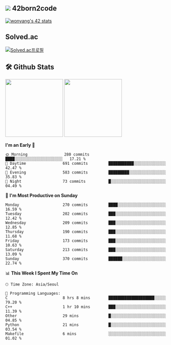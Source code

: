 
## <img src="https://img.shields.io/badge/-000000?style=flat&logo=42&logoColor=white"> 42born2code
[![wonyang's 42 stats](https://badge42.vercel.app/api/v2/cl5nhe5b6007809kydha7ht42/stats?cursusId=21&coalitionId=88)](https://profile.intra.42.fr/users/wonyang)

## Solved.ac
[![Solved.ac프로필](http://mazassumnida.wtf/api/v2/generate_badge?boj=bennyws)](https://solved.ac/bennyws)

## 🛠️ Github Stats
<p>
  <img height="180em" src="https://github-readme-stats-veggie-garden.vercel.app/api?username=gemstoneyang&show_icons=true&include_all_commits=true&bg_color=30,e96443,904e95&title_color=fff&text_color=fff">
  <img height="180em" src="https://github-readme-stats-veggie-garden.vercel.app/api/top-langs/?username=gemstoneyang&layout=compact&bg_color=30,e96443,904e95&title_color=fff&text_color=fff">
</p>

<!--START_SECTION:waka-->
**I'm an Early 🐤** 

```text
🌞 Morning                280 commits         ████░░░░░░░░░░░░░░░░░░░░░   17.21 % 
🌆 Daytime                691 commits         ███████████░░░░░░░░░░░░░░   42.47 % 
🌃 Evening                583 commits         █████████░░░░░░░░░░░░░░░░   35.83 % 
🌙 Night                  73 commits          █░░░░░░░░░░░░░░░░░░░░░░░░   04.49 % 
```
📅 **I'm Most Productive on Sunday** 

```text
Monday                   270 commits         ████░░░░░░░░░░░░░░░░░░░░░   16.59 % 
Tuesday                  202 commits         ███░░░░░░░░░░░░░░░░░░░░░░   12.42 % 
Wednesday                209 commits         ███░░░░░░░░░░░░░░░░░░░░░░   12.85 % 
Thursday                 190 commits         ███░░░░░░░░░░░░░░░░░░░░░░   11.68 % 
Friday                   173 commits         ███░░░░░░░░░░░░░░░░░░░░░░   10.63 % 
Saturday                 213 commits         ███░░░░░░░░░░░░░░░░░░░░░░   13.09 % 
Sunday                   370 commits         ██████░░░░░░░░░░░░░░░░░░░   22.74 % 
```


📊 **This Week I Spent My Time On** 

```text
🕑︎ Time Zone: Asia/Seoul

💬 Programming Languages: 
C                        8 hrs 8 mins        ████████████████████░░░░░   79.20 % 
C++                      1 hr 10 mins        ███░░░░░░░░░░░░░░░░░░░░░░   11.39 % 
Other                    29 mins             █░░░░░░░░░░░░░░░░░░░░░░░░   04.85 % 
Python                   21 mins             █░░░░░░░░░░░░░░░░░░░░░░░░   03.54 % 
Makefile                 6 mins              ░░░░░░░░░░░░░░░░░░░░░░░░░   01.02 % 
```


<!--END_SECTION:waka-->
